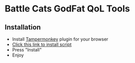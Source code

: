 # Battle Cats GodFat QoL Tools

## Installation

- Install [Tampermonkey](https://www.tampermonkey.net/) plugin for your browser
- [Click this link to install script](https://raw.githubusercontent.com/vtvz/bc-godfat-qol/master/dist/godfat.user.js)
- Press "Install"
- Enjoy
